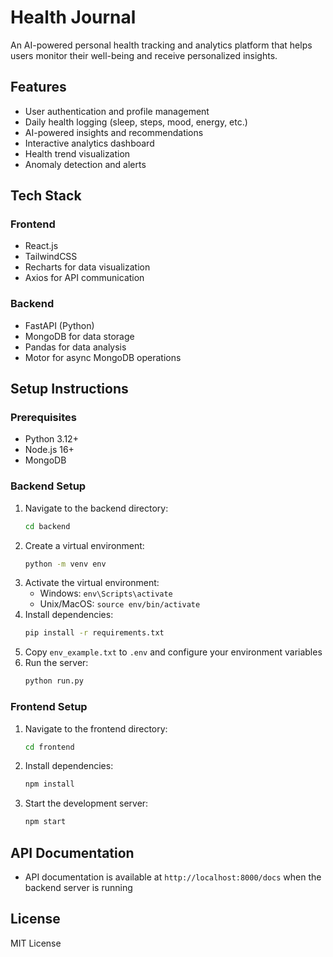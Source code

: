 ﻿# Health Journal

An AI-powered personal health tracking and analytics platform that helps users monitor their well-being and receive personalized insights.

## Features

- User authentication and profile management
- Daily health logging (sleep, steps, mood, energy, etc.)
- AI-powered insights and recommendations
- Interactive analytics dashboard
- Health trend visualization
- Anomaly detection and alerts

## Tech Stack

### Frontend
- React.js
- TailwindCSS
- Recharts for data visualization
- Axios for API communication

### Backend
- FastAPI (Python)
- MongoDB for data storage
- Pandas for data analysis
- Motor for async MongoDB operations

## Setup Instructions

### Prerequisites
- Python 3.12+
- Node.js 16+
- MongoDB

### Backend Setup
1. Navigate to the backend directory:
   ```bash
   cd backend
   ```
2. Create a virtual environment:
   ```bash
   python -m venv env
   ```
3. Activate the virtual environment:
   - Windows: `env\Scripts\activate`
   - Unix/MacOS: `source env/bin/activate`
4. Install dependencies:
   ```bash
   pip install -r requirements.txt
   ```
5. Copy `env_example.txt` to `.env` and configure your environment variables
6. Run the server:
   ```bash
   python run.py
   ```

### Frontend Setup
1. Navigate to the frontend directory:
   ```bash
   cd frontend
   ```
2. Install dependencies:
   ```bash
   npm install
   ```
3. Start the development server:
   ```bash
   npm start
   ```

## API Documentation
- API documentation is available at `http://localhost:8000/docs` when the backend server is running

## License
MIT License

